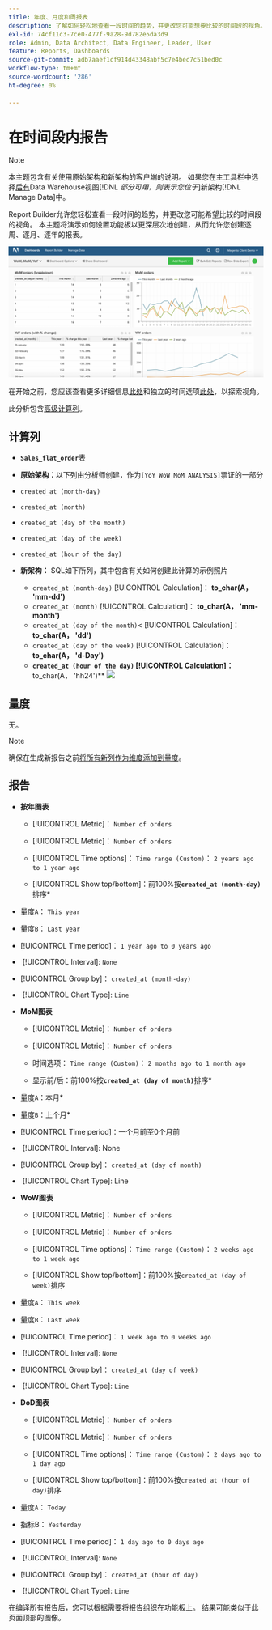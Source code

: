 ```yaml
---
title: 年度、月度和周报表
description: 了解如何轻松地查看一段时间的趋势，并更改您可能想要比较的时间段的视角。
exl-id: 74cf11c3-7ce0-477f-9a28-9d782e5da3d9
role: Admin, Data Architect, Data Engineer, Leader, User
feature: Reports, Dashboards
source-git-commit: adb7aaef1cf914d43348abf5c7e4bec7c51bed0c
workflow-type: tm+mt
source-wordcount: '286'
ht-degree: 0%

---
```


# 在时间段内报告

>[!NOTE]
>
>本主题包含有关使用原始架构和新架构的客户端的说明。 如果您在主工具栏中选择[后有](../../administrator/account-management/new-architecture.md)Data Warehouse视图&#x200B;[!DNL _部分可用，则表示您位于_]&#x200B;新架构[!DNL Manage Data]中。

Report Builder允许您轻松查看一段时间的趋势，并更改您可能希望比较的时间段的视角。 本主题将演示如何设置功能板以更深层次地创建，从而允许您创建逐周、逐月、逐年的报表。

![](../../assets/Wow__mom__yoy.png)

在开始之前，您应该查看更多详细信息[此处](../../tutorials/using-visual-report-builder.md)和独立的时间选项[此处](../../tutorials/time-options-visual-rpt-bldr.md)，以探索视角。

此分析包含[高级计算列](../data-warehouse-mgr/adv-calc-columns.md)。

## 计算列

* **`Sales_flat_order`**&#x200B;表
* **原始架构：**&#x200B;以下列由分析师创建，作为`[YoY WoW MoM ANALYSIS]`票证的一部分
* `created_at (month-day)`
* `created_at (month)`
* `created_at (day of the month)`
* `created_at (day of the week)`
* `created_at (hour of the day)`

* **新架构：** SQL如下所列，其中包含有关如何创建此计算的示例照片
   * `created_at (month-day)` [!UICONTROL Calculation]： **to_char(A， &#39;mm-dd&#39;)**
   * `created_at (month)` [!UICONTROL Calculation]： **to_char(A， &#39;mm-month&#39;)**
   * `created_at (day of the month)`&lt; [!UICONTROL Calculation]： **to_char(A， &#39;dd&#39;)**
   * `created_at (day of the week)` [!UICONTROL Calculation]： **to_char(A， &#39;d-Day&#39;)**
   * **`created_at (hour of the day)` [!UICONTROL Calculation]： &#x200B;** to_char(A， &#39;hh24&#39;)**
     ![](../../assets/new-arch-create-calc.png)

## 量度

无。

>[!NOTE]
>
>确保在生成新报告之前[将所有新列作为维度添加到量度](../data-warehouse-mgr/manage-data-dimensions-metrics.md)。

## 报告

* **按年图表**
   * [!UICONTROL Metric]： `Number of orders`

   * [!UICONTROL Metric]： `Number of orders`
   * [!UICONTROL Time options]： `Time range (Custom)`： `2 years ago to 1 year ago`

   * [!UICONTROL Show top/bottom]：前100%按&#x200B;**`created_at (month-day)`**&#x200B;排序*

* 量度`A`： `This year`
* 量度`B`： `Last year`
* [!UICONTROL Time period]： `1 year ago to 0 years ago`
* &#x200B;
  [!UICONTROL Interval]: `None`
* [!UICONTROL Group by]： `created_at (month-day)`
* &#x200B;
  [!UICONTROL Chart Type]: `Line`

* **MoM图表**
   * [!UICONTROL Metric]： `Number of orders`

   * [!UICONTROL Metric]： `Number of orders`
   * 时间选项： `Time range (Custom)`： `2 months ago to 1 month ago`

   * 显示前/后：前100%按&#x200B;**`created_at (day of month)`**&#x200B;排序*

* 量度`A`：本月*
* 量度`B`：上个月*
* [!UICONTROL Time period]：一个月前至0个月前
* &#x200B;
  [!UICONTROL Interval]: None
* [!UICONTROL Group by]： `created_at (day of month)`
* &#x200B;
  [!UICONTROL Chart Type]: Line

* **WoW图表**
   * [!UICONTROL Metric]： `Number of orders`

   * [!UICONTROL Metric]： `Number of orders`
   * [!UICONTROL Time options]： `Time range (Custom)`： `2 weeks ago to 1 week ago`

   * [!UICONTROL Show top/bottom]：前100%按`created_at (day of week)`排序

* 量度`A`： `This week`
* 量度`B`： `Last week`
* [!UICONTROL Time period]： `1 week ago to 0 weeks ago`
* &#x200B;
  [!UICONTROL Interval]: `None`
* [!UICONTROL Group by]： `created_at (day of week)`
* &#x200B;
  [!UICONTROL Chart Type]: `Line`

* **DoD图表**
   * [!UICONTROL Metric]： `Number of orders`

   * [!UICONTROL Metric]： `Number of orders`
   * [!UICONTROL Time options]： `Time range (Custom)`： `2 days ago to 1 day ago`

   * [!UICONTROL Show top/bottom]：前100%按`created_at (hour of day)`排序

* 量度`A`： `Today`
* 指标B： `Yesterday`
* [!UICONTROL Time period]： `1 day ago to 0 days ago`
* &#x200B;
  [!UICONTROL Interval]: `None`
* [!UICONTROL Group by]： `created_at (hour of day)`
* &#x200B;
  [!UICONTROL Chart Type]: `Line`

在编译所有报告后，您可以根据需要将报告组织在功能板上。 结果可能类似于此页面顶部的图像。
